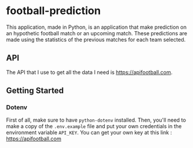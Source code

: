 # football-prediction

This application, made in Python, is an application that make prediction on an hypothetic football match or an upcoming match. These predictions are made using the statistics of the previous matches for each team selected. 

## API

The API that I use to get all the data I need is https://apifootball.com.

## Getting Started

### Dotenv
First of all, make sure to have `python-dotenv` installed. Then, you'll need to make a copy of the `.env.example` file and put your own credentials in the environment variable `API_KEY`. You can get your own key at this link : https://apifootball.com